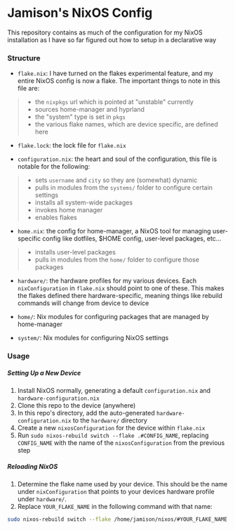 # Jamison's NixOS Config

This repository contains as much of the configuration for my NixOS installation as I have so far
figured out how to setup in a declarative way

### Structure

- `flake.nix`: I have turned on the flakes experimental feature, and my entire NixOS config is now a flake. The important things to note in this file are:
>
> - the `nixpkgs` url which is pointed at "unstable" currently
> - sources home-manager and hyprland
> - the "system" type is set in `pkgs`
> - the various flake names, which are device specific, are defined here

- `flake.lock`: the lock file for `flake.nix`

- `configuration.nix`: the heart and soul of the configuration, this file is notable for the following:
>
> - sets `username` and `city` so they are (somewhat) dynamic
> - pulls in modules from the `systems/` folder to configure certain settings
> - installs all system-wide packages
> - invokes home manager
> - enables flakes

- `home.nix`: the config for home-manager, a NixOS tool for managing user-specific config like
dotfiles, $HOME config, user-level packages, etc...
>
> - installs user-level packages
> - pulls in modules from the `home/` folder to configure those packages

- `hardware/`: the hardware profiles for my various devices. Each `nixConfiguration` in
`flake.nix` should point to one of these. This makes the flakes defined there
hardware-specific, meaning things like rebuild commands will change from device to device

- `home/`: Nix modules for configuring packages that are managed by home-manager

- `system/`: Nix modules for configuring NixOS settings

### Usage

##### Setting Up a New Device

1. Install NixOS normally, generating a default `configuration.nix` and `hardware-configuration.nix`
1. Clone this repo to the device (anywhere)
1. In this repo's directory, add the auto-generated `hardware-configuration.nix` to the `hardware/` directory
1. Create a new `nixosConfiguration` for the device within `flake.nix`
1. Run `sudo nixos-rebuild switch --flake .#CONFIG_NAME`, replacing `CONFIG_NAME` with the name of the `nixosConfiguration` from the previous step

##### Reloading NixOS

1. Determine the flake name used by your device. This should be the name under `nixConfiguration`
that points to your devices hardware profile under `hardware/`.
1. Replace `YOUR_FLAKE_NAME` in the following command with that name:

```bash
sudo nixos-rebuild switch --flake /home/jamison/nixos/#YOUR_FLAKE_NAME
```
